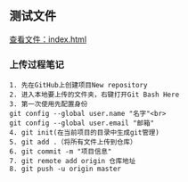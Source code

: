 ## 测试文件
[查看文件：index.html](http://www.baidu.com)
### 上传过程笔记
``` 注释
1. 先在GitHub上创建项目New repository
2. 进入本地要上传的文件夹，右键打开Git Bash Here
3. 第一次使用先配置身份
git config --global user.name "名字"<br>
git config --global user.email "邮箱"
4. git init(在当前项目的目录中生成git管理)
5. git add .（将所有文件上传到仓库）
6. git commit -m "项目信息" 
7. git remote add origin 仓库地址
8. git push -u origin master


